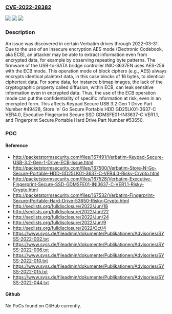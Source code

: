 ### [CVE-2022-28382](https://cve.mitre.org/cgi-bin/cvename.cgi?name=CVE-2022-28382)
![](https://img.shields.io/static/v1?label=Product&message=n%2Fa&color=blue)
![](https://img.shields.io/static/v1?label=Version&message=n%2Fa&color=blue)
![](https://img.shields.io/static/v1?label=Vulnerability&message=n%2Fa&color=brighgreen)

### Description

An issue was discovered in certain Verbatim drives through 2022-03-31. Due to the use of an insecure encryption AES mode (Electronic Codebook, aka ECB), an attacker may be able to extract information even from encrypted data, for example by observing repeating byte patterns. The firmware of the USB-to-SATA bridge controller INIC-3637EN uses AES-256 with the ECB mode. This operation mode of block ciphers (e.g., AES) always encrypts identical plaintext data, in this case blocks of 16 bytes, to identical ciphertext data. For some data, for instance bitmap images, the lack of the cryptographic property called diffusion, within ECB, can leak sensitive information even in encrypted data. Thus, the use of the ECB operation mode can put the confidentiality of specific information at risk, even in an encrypted form. This affects Keypad Secure USB 3.2 Gen 1 Drive Part Number #49428, Store 'n' Go Secure Portable HDD GD25LK01-3637-C VER4.0, Executive Fingerprint Secure SSD GDMSFE01-INI3637-C VER1.1, and Fingerprint Secure Portable Hard Drive Part Number #53650.

### POC

#### Reference
- http://packetstormsecurity.com/files/167491/Verbatim-Keypad-Secure-USB-3.2-Gen-1-Drive-ECB-Issue.html
- http://packetstormsecurity.com/files/167500/Verbatim-Store-N-Go-Secure-Portable-HDD-GD25LK01-3637-C-VER4.0-Risky-Crypto.html
- http://packetstormsecurity.com/files/167528/Verbatim-Executive-Fingerprint-Secure-SSD-GDMSFE01-INI3637-C-VER1.1-Risky-Crypto.html
- http://packetstormsecurity.com/files/167532/Verbatim-Fingerprint-Secure-Portable-Hard-Drive-53650-Risky-Crypto.html
- http://seclists.org/fulldisclosure/2022/Jun/18
- http://seclists.org/fulldisclosure/2022/Jun/22
- http://seclists.org/fulldisclosure/2022/Jun/24
- http://seclists.org/fulldisclosure/2022/Jun/9
- http://seclists.org/fulldisclosure/2022/Oct/4
- https://www.syss.de/fileadmin/dokumente/Publikationen/Advisories/SYSS-2022-002.txt
- https://www.syss.de/fileadmin/dokumente/Publikationen/Advisories/SYSS-2022-006.txt
- https://www.syss.de/fileadmin/dokumente/Publikationen/Advisories/SYSS-2022-010.txt
- https://www.syss.de/fileadmin/dokumente/Publikationen/Advisories/SYSS-2022-015.txt
- https://www.syss.de/fileadmin/dokumente/Publikationen/Advisories/SYSS-2022-044.txt

#### Github
No PoCs found on GitHub currently.

